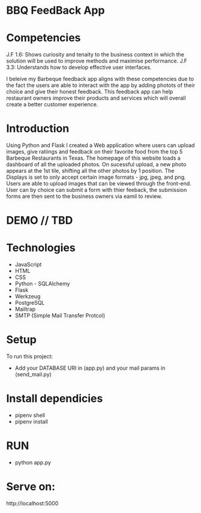 # BBQ FeedBack App


# Competencies 
J.F 1.6: Shows curiosity and tenaity to the business context in which the solution will be used to improve methods and maximise performance. 
J.F 3.3: Understands how to develop effective user interfaces.

I beleive my Barbeque feedback app aligns with these competencies due to the fact the users are able to interact with the app by adding photots of their choice and give their honest feedback. This feedback app can help restaurant owners improve their products and services which will overall create a better customer experience. 

# Introduction
 Using Python and Flask I created a Web application where users can upload images, give ratiings and feedback on their favorite food from the top 5 Barbeque Restaurants in Texas.  The homepage of this website loads a dashboard of all the uploaded photos. On sucessful upload, a new photo appears at the 1st tile, shifting all the other photos by 1 position.  The Displays is set to only accept certain image formats - jpg, jpeg, and png. Users are able to upload images that can be viewed through the front-end. User can by choice can submit a form with thier feeback, the submission forms are then sent to the business owners via eamil to review. 

 # DEMO  // TBD 

 # Technologies 
 * JavaScript
 * HTML
 * CSS 
 * Python - SQLAlchemy
 * Flask
 * Werkzeug
 * PostgreSQL
 * Mailtrap
 * SMTP (Simple Mail Transfer Protcol) 

 # Setup 
 To run this project: 
 * Add your DATABASE URI in (app.py) and your mail params in (send_mail.py)
 # Install dependicies 
 * pipenv shell 
 * pipenv install 

 # RUN 
 * python app.py

 # Serve on:
http://localhost:5000


